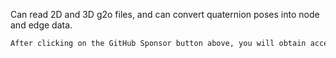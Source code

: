  Can read 2D and 3D g2o files, and can convert quaternion poses into node and edge data. 

  ```python  
After clicking on the GitHub Sponsor button above, you will obtain access permissions to my private code repository ( https://github.com/slowlon/my_code_bar ) to view this blog code. By searching the code number of this blog, you can find the code you need, code number is: 2024020309574639599
  ```  
